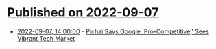 # [Published on 2022-09-07](index.md)

* [2022-09-07, 14:00:00](https://tech.slashdot.org/story/22/09/07/1344259/pichai-says-google-pro-competitive-sees-vibrant-tech-market?utm_source=rss1.0mainlinkanon&utm_medium=feed) - [Pichai Says Google 'Pro-Competitive,' Sees Vibrant Tech Market](https://tech.slashdot.org/story/22/09/07/1344259/pichai-says-google-pro-competitive-sees-vibrant-tech-market?utm_source=rss1.0mainlinkanon&utm_medium=feed)
